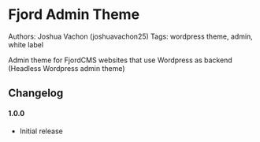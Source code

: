 # Fjord Admin Theme
Authors: Joshua Vachon (joshuavachon25)
Tags: wordpress theme, admin, white label

Admin theme for FjordCMS websites that use Wordpress as backend (Headless Wordpress admin theme)

## Changelog
#### 1.0.0
* Initial release
